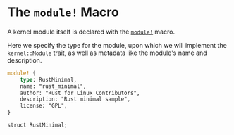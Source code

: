 # The `module!` Macro

A kernel module itself is declared with the [`module!`](https://rust.docs.kernel.org/macros/macro.module.html) macro.

Here we specify the type for the module, upon which we will implement the `kernel::Module` trait,
as well as metadata like the module's name and description.

```rust
module! {
    type: RustMinimal,
    name: "rust_minimal",
    author: "Rust for Linux Contributors",
    description: "Rust minimal sample",
    license: "GPL",
}

struct RustMinimal;
```
